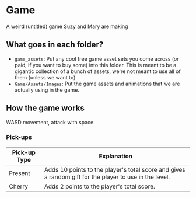 # Game
A weird (untitled) game Suzy and Mary are making

## What goes in each folder?
- `game_assets`: Put any cool free game asset sets you come across (or paid, if you want to buy some) into this folder. This is meant to be a gigantic collection of a bunch of assets, we're not meant to use all of them (unless we want to)
- `Game/Assets/Images`: Put the game assets and animations that we are actually using in the game.

## How the game works
WASD movement, attack with space.

### Pick-ups
| Pick-up Type | Explanation |
|--------------|-------------|
| Present | Adds 10 points to the player's total score and gives a random gift for the player to use in the level.|
| Cherry | Adds 2 points to the player's total score.|
